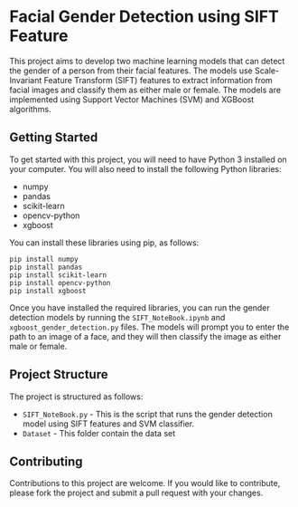 # Facial Gender Detection using SIFT Feature

This project aims to develop two machine learning models that can detect the gender of a person from their facial features. The models use Scale-Invariant Feature Transform (SIFT) features to extract information from facial images and classify them as either male or female. The models are implemented using Support Vector Machines (SVM) and XGBoost algorithms.

## Getting Started

To get started with this project, you will need to have Python 3 installed on your computer. You will also need to install the following Python libraries:

- numpy
- pandas
- scikit-learn
- opencv-python
- xgboost

You can install these libraries using pip, as follows:

```
pip install numpy
pip install pandas
pip install scikit-learn
pip install opencv-python
pip install xgboost
```

Once you have installed the required libraries, you can run the gender detection models by running the `SIFT_NoteBook.ipynb` and `xgboost_gender_detection.py` files. The models will prompt you to enter the path to an image of a face, and they will then classify the image as either male or female.

## Project Structure

The project is structured as follows:

- `SIFT_NoteBook.py` - This is the script that runs the gender detection model using SIFT features and SVM classifier.
- `Dataset` - This folder contain the data set

## Contributing

Contributions to this project are welcome. If you would like to contribute, please fork the project and submit a pull request with your changes.
